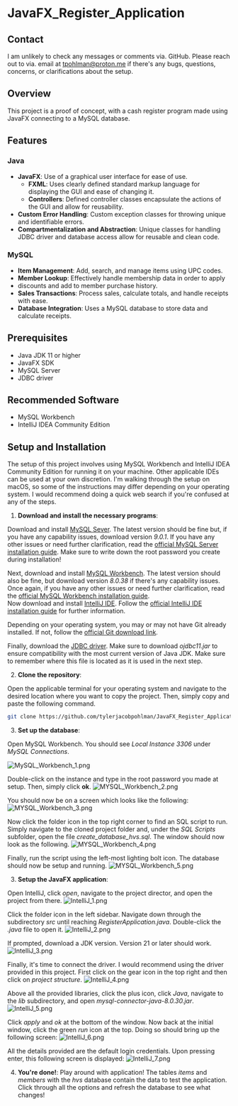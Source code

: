 # JavaFX_Register_Application

## Contact
I am unlikely to check any messages or comments via. GitHub. Please reach out to via. email
at [tpohlman@proton.me](tpohlman@proton.me) if there's any bugs, questions, concerns, or
clarifications about the setup.
## Overview
This project is a proof of concept, with a cash register program made
using JavaFX connecting to a MySQL database.

## Features
### Java
- **JavaFX**: Use of a graphical user interface for ease of use.
  - **FXML**: Uses clearly defined standard markup language for 
displaying the GUI and ease of changing it.
  - **Controllers**: Defined controller classes encapsulate the actions
of the GUI and allow for reusability.
- **Custom Error Handling**: Custom exception classes for throwing
unique and identifiable errors.
- **Compartmentalization and Abstraction**: Unique classes for handling
JDBC driver and database access allow for reusable and clean code.
### MySQL
- **Item Management**: Add, search, and manage items using UPC codes.
- **Member Lookup**: Effectively handle membership data in order to apply
- discounts and add to member purchase history.
- **Sales Transactions**: Process sales, calculate totals, and handle receipts with ease.
- **Database Integration**: Uses a MySQL database to store data and calculate receipts.

## Prerequisites
- Java JDK 11 or higher
- JavaFX SDK
- MySQL Server
- JDBC driver
## Recommended Software
- MySQL Workbench
- IntelliJ IDEA Community Edition

## Setup and Installation
The setup of this project involves using MySQL Workbench and IntelliJ IDEA Community Edition
for running it on your machine. Other applicable IDEs can be used at your own discretion. I'm 
walking through the setup on macOS, so some of the instructions may differ depending on your 
operating system. I would recommend doing a quick web search if you're confused at any of the steps.

1. **Download and install the necessary programs**:

Download and install [MySQL Sever](https://dev.mysql.com/downloads/mysql/). The latest version should be fine but, if 
you have any capability issues, download version *9.0.1*. If you have any other issues or 
need further clarification, read the [official MySQL Server installation guide](https://dev.mysql.com/doc/refman/9.0/en/installing.html).
Make sure to write down the root password you create during installation!

Next, download and install [MySQL Workbench](https://dev.mysql.com/downloads/workbench/). The latest version should also
be fine, but download version *8.0.38* if there's any capability issues. Once again, if you have any other issues or
need further clarification, read the [official MySQL Workbench installation guide](https://dev.mysql.com/doc/workbench/en/wb-installing.html).
<br />
Now download and install [IntelliJ IDE](https://www.jetbrains.com/idea/download/other.html). Follow the 
[official IntelliJ IDE installation guide](https://www.jetbrains.com/help/idea/installation-guide.html#snap) for further
information.

Depending on your operating system, you may or may not have Git already installed. If not, follow the 
[official Git download link](https://git-scm.com/downloads).

Finally, download the [JDBC driver](https://www.oracle.com/database/technologies/appdev/jdbc-downloads.html). Make sure 
to download *ojdbc11.jar* to ensure compatibility with the most current version of Java JDK. Make sure to remember where 
this file is located as it is used in the next step.

2. **Clone the repository**:

Open the applicable terminal for your operating system and navigate to the desired location where you want to copy the
project. Then, simply copy and paste the following command.
   ```bash 
   git clone https://github.com/tylerjacobpohlman/JavaFX_Register_Application
   ```
3. **Set up the database**:

Open MySQL Workbench. You should see *Local Instance 3306* under *MySQL Connections*.

![MySQL_Workbench_1.png](Setup%20Images/MySQL_Workbench_1.png)

Double-click on the instance and type in the root password you made at setup. Then, simply click **ok**.
![MYSQL_Workbench_2.png](Setup%20Images/MYSQL_Workbench_2.png)

You should now be on a screen which looks like the following:
![MYSQL_Workbench_3.png](Setup%20Images/MYSQL_Workbench_3.png)

Now click the folder icon in the top right corner to find an SQL script to run. Simply navigate to the cloned project
folder and, under the *SQL Scripts* subfolder, open the file *create_database_hvs.sql*. The window should now look as
the following.
![MYSQL_Workbench_4.png](Setup%20Images/MYSQL_Workbench_4.png)

Finally, run the script using the left-most lighting bolt icon. The database should now be setup and running.
![MYSQL_Workbench_5.png](Setup%20Images/MYSQL_Workbench_5.png)

3. **Setup the JavaFX application**:

Open IntelliJ, click *open*, navigate to the project director, and open the project from there.
![IntelliJ_1.png](Setup%20Images/IntelliJ_1.png)

Click the folder icon in the left sidebar. Navigate down through the subdirectory *src* until reaching *RegisterApplication.java*.
Double-click the *.java* file to open it.
![IntelliJ_2.png](Setup%20Images/IntelliJ_2.png)

If prompted, download a JDK version. Version 21 or later should work.
![IntelliJ_3.png](Setup%20Images/IntelliJ_3.png)

Finally, it's time to connect the driver. I would recommend using the driver provided in this project. First click on
the gear icon in the top right and then click on *project structure*.
![IntelliJ_4.png](Setup%20Images/IntelliJ_4.png)

Above all the provided libraries, click the plus icon, click *Java*, navigate to the *lib* subdirectory, and 
open *mysql-connector-java-8.0.30.jar*.
![IntelliJ_5.png](Setup%20Images/IntelliJ_5.png)

Click *apply* and *ok* at the bottom of the window. Now back at the initial window, click the green *run* icon at the top.
Doing so should bring up the following screen:
![IntelliJ_6.png](Setup%20Images/IntelliJ_6.png)

All the details provided are the default login credentials. Upon pressing enter, this following screen is displayed:
![IntelliJ_7.png](Setup%20Images/IntelliJ_7.png)

4. **You're done!**:
Play around with application! The tables *items* and *members* with the *hvs* database contain the data to test the
application. Click through all the options and refresh the database to see what changes!


